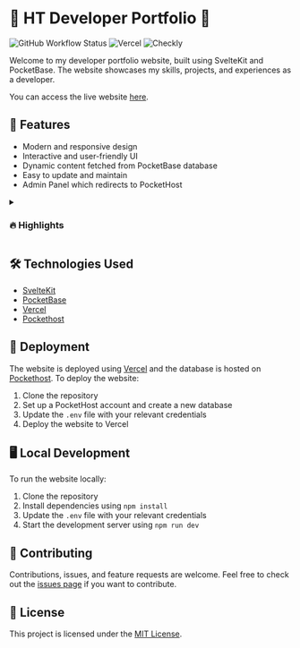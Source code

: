 # 🚀 HT Developer Portfolio 🚀
![GitHub Workflow Status](https://img.shields.io/github/actions/workflow/status/Hyperclaw79/ht.dev/build.yml?style=for-the-badge)
![Vercel](https://vercelbadge.vercel.app/api/Hyperclaw79/ht.dev?style=for-the-badge)
![Checkly](https://api.checklyhq.com/v1/badges/checks/ec3abe6a-d733-43eb-964a-99d06a61efb7?style=for-the-badge&theme=default)

Welcome to my developer portfolio website, built using SvelteKit and PocketBase. The website showcases my skills, projects, and experiences as a developer.

You can access the live website [here](https://ht-dev.vercel.app/).

## 🌟 Features

- Modern and responsive design
- Interactive and user-friendly UI
- Dynamic content fetched from PocketBase database
- Easy to update and maintain
- Admin Panel which redirects to PocketHost

<details>
<summary><h3>🔥 Highlights</h3></summary>
Some personal favorite quirks I added which you might wanna use in your own projects:

- On Desktop screens, there is an interactive bash Terminal I made from scratch just to play around.

<img src="assets/Terminal.png" alt="Terminal" width="500" />

- About section has a Typewriter Animation. Skills are displayed as a Word Cloud.

<img src="assets/About.gif" alt="About" width="500" />

- On Desktop screens, the Experience and Acheivements sections have a Timeline created using CSS pseudo-elements.
<img src="assets/Timeline.png" alt="Timeline" width="250" />

- Projects section features Tiltable GitHub Cards.

<img src="assets/Tiltable.png" alt="Projects" width="250" />

- Multicolor Progressbar to display Skill Proficiency.

<img src="assets/Progress.png" alt="Progressbar" width="250" />
</details>

## 🛠️ Technologies Used

- [SvelteKit](https://kit.svelte.dev/)
- [PocketBase](https://pocketbase.io/)
- [Vercel](https://vercel.com/)
- [Pockethost](https://pockethost.io/)

## 🚀 Deployment

The website is deployed using [Vercel](https://vercel.com/) and the database is hosted on [Pockethost](https://pockethost.io/). To deploy the website:

1. Clone the repository
2. Set up a PocketHost account and create a new database
3. Update the `.env` file with your relevant credentials
4. Deploy the website to Vercel

## 🖥️ Local Development

To run the website locally:

1. Clone the repository
2. Install dependencies using `npm install`
3. Update the `.env` file with your relevant credentials
4. Start the development server using `npm run dev`

## 🤝 Contributing

Contributions, issues, and feature requests are welcome. Feel free to check out the [issues page](https://github.com/hyperclaw79/ht.dev/issues) if you want to contribute.

## 📝 License

This project is licensed under the [MIT License](https://opensource.org/licenses/MIT).
